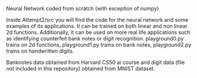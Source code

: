 Neural Network coded from scratch (with exception of numpy)

Inside Attempt2/src you will find the code for the neural network and some examples of its applications. It can be trained on both linear and non linear 2d functions. Additionally, it can be used on more real life applications such as identifying counterfeit bank notes or digit recognition. 
playground0.py trains on 2d functions, playground1.py trains on bank notes, playground2.py trains on handwritten digits.

Banknotes data obtained from Harvard CS50 ai course and digit data (file not included in this repository) obtained from MNIST dataset.
